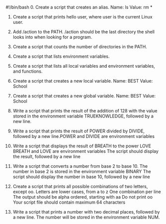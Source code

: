 #!/bin/bash
0. Create a script that creates an alias.
Name: ls Value: rm *

1. Create a script that prints hello user, where user is the current Linux user.

2. Add /action to the PATH. /action should be the last directory the shell looks into when looking for a program.

3. Create a script that counts the number of directories in the PATH.

4. Create a script that lists environment variables.

5. Create a script that lists all local variables and environment variables, and functions.

6. Create a script that creates a new local variable.
Name: BEST Value: School

7. Create a script that creates a new global variable.
Name: BEST Value: School

8. Write a script that prints the result of the addition of 128 with the value stored in the environment variable TRUEKNOWLEDGE, followed by a new line.

9. Write a script that prints the result of POWER divided by DIVIDE, followed by a new line.POWER and DIVIDE are environment variables

10. Write a script that displays the result of BREATH to the power LOVE
BREATH and LOVE are environment variables
The script should display the result, followed by a new line

11. Write a script that converts a number from base 2 to base 10.
The number in base 2 is stored in the environment variable BINARY
The script should display the number in base 10, followed by a new line

12. Create a script that prints all possible combinations of two letters, except oo.
Letters are lower cases, from a to z
One combination per line
The output should be alpha ordered, starting with aa
Do not print oo
Your script file should contain maximum 64 characters

13. Write a script that prints a number with two decimal places, followed by a new line.
The number will be stored in the environment variable NUM.
